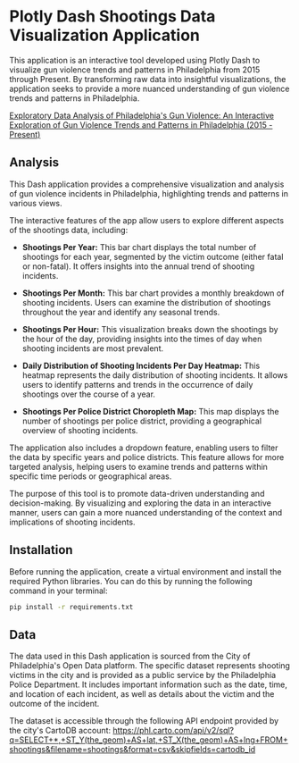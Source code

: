 # Plotly Dash Shootings Data Visualization Application

This application is an interactive tool developed using Plotly Dash to visualize gun violence trends and patterns in Philadelphia from 2015 through Present.  By transforming raw data into insightful visualizations, the application seeks to provide a more nuanced understanding of gun violence trends and patterns in Philadelphia. 

[Exploratory Data Analysis of Philadelphia's Gun Violence: 
An Interactive Exploration of Gun Violence Trends and Patterns in Philadelphia (2015 - Present)](http://masnell5.pythonanywhere.com/)

## Analysis
This Dash application provides a comprehensive visualization and analysis of gun violence incidents in Philadelphia, highlighting trends and patterns in various views.

The interactive features of the app allow users to explore different aspects of the shootings data, including:

- **Shootings Per Year:** This bar chart displays the total number of shootings for each year, segmented by the victim outcome (either fatal or non-fatal). It offers insights into the annual trend of shooting incidents.

- **Shootings Per Month:** This bar chart provides a monthly breakdown of shooting incidents. Users can examine the distribution of shootings throughout the year and identify any seasonal trends.

- **Shootings Per Hour:** This visualization breaks down the shootings by the hour of the day, providing insights into the times of day when shooting incidents are most prevalent.

- **Daily Distribution of Shooting Incidents Per Day Heatmap:** This heatmap represents the daily distribution of shooting incidents. It allows users to identify patterns and trends in the occurrence of daily shootings over the course of a year.

- **Shootings Per Police District Choropleth Map:** This map displays the number of shootings per police district, providing a geographical overview of shooting incidents.

The application also includes a dropdown feature, enabling users to filter the data by specific years and police districts. This feature allows for more targeted analysis, helping users to examine trends and patterns within specific time periods or geographical areas.

The purpose of this tool is to promote data-driven understanding and decision-making. By visualizing and exploring the data in an interactive manner, users can gain a more nuanced understanding of the context and implications of shooting incidents.

## Installation

Before running the application, create a virtual environment and install the required Python libraries. You can do this by running the following command in your terminal:

```bash
pip install -r requirements.txt
```

## Data
The data used in this Dash application is sourced from the City of Philadelphia's Open Data platform. The specific dataset represents shooting victims in the city and is provided as a public service by the Philadelphia Police Department. It includes important information such as the date, time, and location of each incident, as well as details about the victim and the outcome of the incident.

The dataset is accessible through the following API endpoint provided by the city's CartoDB account: https://phl.carto.com/api/v2/sql?q=SELECT+*,+ST_Y(the_geom)+AS+lat,+ST_X(the_geom)+AS+lng+FROM+shootings&filename=shootings&format=csv&skipfields=cartodb_id

